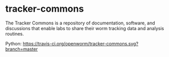 # tracker-commons

The Tracker Commons is a repository of documentation, software, and discussions that enable labs to share their worm tracking data and analysis routines.

Python: https://travis-ci.org/openworm/tracker-commons.svg?branch=master
